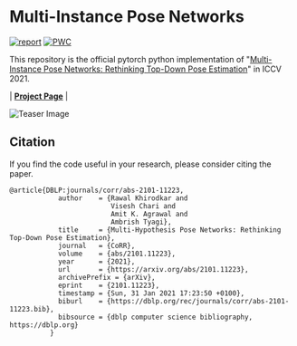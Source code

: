 # Multi-Instance Pose Networks

[![report](https://img.shields.io/badge/arxiv-report-red)](https://arxiv.org/pdf/2101.11223)
[![PWC](https://img.shields.io/badge/PWC-report-blue)](https://rawalkhirodkar.github.io/)

This repository is the official pytorch python implementation of "[Multi-Instance Pose Networks: Rethinking Top-Down Pose Estimation](https://arxiv.org/pdf/2101.11223)" in ICCV 2021.

| [**Project Page**](https://rawalkhirodkar.github.io/mipnet)  | 

![Teaser Image](https://rawalkhirodkar.github.io/images/iccv21_mip.png)


## Citation
If you find the code useful in your research, please consider citing the paper.

```
@article{DBLP:journals/corr/abs-2101-11223,
            author    = {Rawal Khirodkar and
                         Visesh Chari and
                         Amit K. Agrawal and
                         Ambrish Tyagi},
            title     = {Multi-Hypothesis Pose Networks: Rethinking Top-Down Pose Estimation},
            journal   = {CoRR},
            volume    = {abs/2101.11223},
            year      = {2021},
            url       = {https://arxiv.org/abs/2101.11223},
            archivePrefix = {arXiv},
            eprint    = {2101.11223},
            timestamp = {Sun, 31 Jan 2021 17:23:50 +0100},
            biburl    = {https://dblp.org/rec/journals/corr/abs-2101-11223.bib},
            bibsource = {dblp computer science bibliography, https://dblp.org}
          }
```









